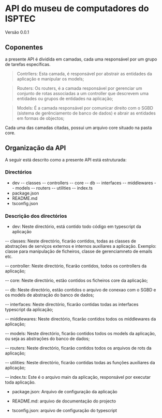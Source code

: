 # API do museu de computadores do ISPTEC
Versão 0.0.1

## Coponentes

a presente API é dividida em camadas, cada uma responsável por um grupo de tarefas específicas.

> Contrllers: Esta camada, é responsável por abstrair as entidades da aplicação e manipular os models;

> Routers: Os routers, é a camada responsável por gerenciar um conjunto de rotas associadas a um controller que descrevem uma entidades ou grupos de entidades na aplicação;

> Models: É a camada responsável por comunicar direito com o SGBD (sistema de gerênciamento de banco de dados) e abrair as entidades em formas de objectos;

Cada uma das camadas citadas, possui um arquivo core situado na pasta core.

## Organização da API

A seguir está descrito como a presente API está estruturada:

### Directórios
- dev
-- classes
-- controllers
-- core
-- db
-- interfaces
-- middlewares
-- models
-- routers
-- utilities
-- index.ts
- package.json
- README.md
- tsconfig.json

### Descrição dos directórios

- dev: Neste directório, está contido todo código em typescript da aplicação

-- classes: Neste directório, ficarão contidos, todas as classes de abstrações de serviços externos e internos auxiliares a aplicação. Exemplo: classe para manipulação de ficheiros, classe de gerenciamneto de emails etc. 

-- controller: Neste directório, ficarão contidos, todos os controllers da aplicação;

-- core: Neste directório, estão contidos os ficheiros core da aplicação;

-- db: Neste directório, estão contidos o arquivo de conexao com o SGBD e os models de abstração do banco de dados;

-- interfaces: Neste directório, ficarão contidas todas as interfaces typescript da aplicação;

-- middlewares: Neste directório, ficarão contidos todos os middlewares da aplicação;

-- models: Neste directório, ficarão contidos todos os models da aplicação, ou seja as abstrações do banco de dados;

-- routers: Neste directório, ficarão contidos todos os arquivos de rots da aplicação;

-- utilities: Neste directório, ficarão contidas todas as funções auxiliares da aplicação;

-- index.ts: Este é o arquivo main da aplicação, responsável por executar toda aplicação.

- package.json: Arquivo de configuração da aplicação

- README.md: arquivo de documentação do projecto

- tsconfig.json: arquivo de configuração do typescript